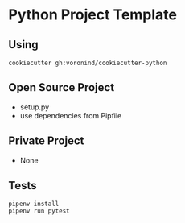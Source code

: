 Python Project Template
=======================

Using
-----
```commandline
cookiecutter gh:voronind/cookiecutter-python
```

Open Source Project
-------------------

- setup.py
- use dependencies from Pipfile

Private Project
---------------

- None

Tests
-----

```commandline
pipenv install
pipenv run pytest
```
